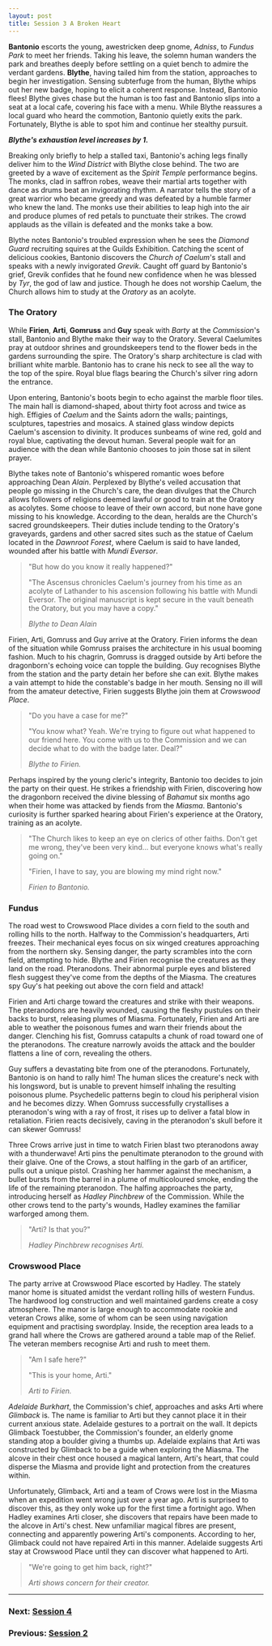 ```yaml
---
layout: post
title: Session 3 A Broken Heart
---
```


**Bantonio** escorts the young, awestricken deep gnome, *Adniss*, to *Fundus Park* to meet her friends. Taking his leave, the solemn human wanders the park and breathes deeply before settling on a quiet bench to admire the verdant gardens. **Blythe**, having tailed him from the station, approaches to begin her investigation. Sensing subterfuge from the human, Blythe whips out her new badge, hoping to elicit a coherent response. Instead, Bantonio flees! Blythe gives chase but the human is too fast and Bantonio slips into a seat at a local cafe, covering his face with a menu. While Blythe reassures a local guard who heard the commotion, Bantonio quietly exits the park. Fortunately, Blythe is able to spot him and continue her stealthy pursuit.

***Blythe's exhaustion level increases by 1.***

Breaking only briefly to help a stalled taxi, Bantonio's aching legs finally deliver him to the *Wind District* with Blythe close behind. The two are greeted by a wave of excitement as the *Spirit Temple* performance begins. The monks, clad in saffron robes, weave their martial arts together with dance as drums beat an invigorating rhythm. A narrator tells the story of a great warrior who became greedy and was defeated by a humble farmer who knew the land. The monks use their abilities to leap high into the air and produce plumes of red petals to punctuate their strikes. The crowd applauds as the villain is defeated and the monks take a bow.

Blythe notes Bantonio's troubled expression when he sees the *Diamond Guard* recruiting squires at the Guilds Exhibition. Catching the scent of delicious cookies, Bantonio discovers the *Church of Caelum*'s stall and speaks with a newly invigorated *Grevik*. Caught off guard by Bantonio's grief, Grevik confides that he found new confidence when he was blessed by *Tyr*, the god of law and justice. Though he does not worship Caelum, the Church allows him to study at the *Oratory* as an acolyte.

### The Oratory

While **Firien**, **Arti**, **Gomruss** and **Guy** speak with *Barty* at the *Commission*'s stall, Bantonio and Blythe make their way to the Oratory. Several Caelumites pray at outdoor shrines and groundskeepers tend to the flower beds in the gardens surrounding the spire. The Oratory's sharp architecture is clad with brilliant white marble. Bantonio has to crane his neck to see all the way to the top of the spire. Royal blue flags bearing the Church's silver ring adorn the entrance.

Upon entering, Bantonio's boots begin to echo against the marble floor tiles. The main hall is diamond-shaped, about thirty foot across and twice as high. Effigies of *Caelum* and the Saints adorn the walls; paintings, sculptures, tapestries and mosaics. A stained glass window depicts Caelum's ascension to divinity. It produces sunbeams of wine red, gold and royal blue, captivating the devout human. Several people wait for an audience with the dean while Bantonio chooses to join those sat in silent prayer.

Blythe takes note of Bantonio's whispered romantic woes before approaching Dean *Alain*. Perplexed by Blythe's veiled accusation that people go missing in the Church's care, the dean divulges that the Church allows followers of religions deemed lawful or good to train at the Oratory as acolytes. Some choose to leave of their own accord, but none have gone missing to his knowledge. According to the dean, heralds are the Church's sacred groundskeepers. Their duties include tending to the Oratory's graveyards, gardens and other sacred sites such as the statue of Caelum located in the *Dawnroot Forest*, where Caelum is said to have landed, wounded after his battle with *Mundi Eversor*.

> "But how do you know it really happened?"
>
> "The Ascensus chronicles Caelum's journey from his time as an acolyte of Lathander to his ascension following his battle with Mundi Eversor. The original manuscript is kept secure in the vault beneath the Oratory, but you may have a copy."
>
> *Blythe to Dean Alain*

Firien, Arti, Gomruss and Guy arrive at the Oratory. Firien informs the dean of the situation while Gomruss praises the architecture in his usual booming fashion. Much to his chagrin, Gomruss is dragged outside by Arti before the dragonborn's echoing voice can topple the building. Guy recognises Blythe from the station and the party detain her before she can exit. Blythe makes a vain attempt to hide the constable's badge in her mouth. Sensing no ill will from the amateur detective, Firien suggests Blythe join them at *Crowswood Place*.

> "Do you have a case for me?"
>
> "You know what? Yeah. We're trying to figure out what happened to our friend here. You come with us to the Commission and we can decide what to do with the badge later. Deal?"
>
> *Blythe to Firien.*

Perhaps inspired by the young cleric's integrity, Bantonio too decides to join the party on their quest. He strikes a friendship with Firien, discovering how the dragonborn received the divine blessing of *Bahamut* six months ago when their home was attacked by fiends from the *Miasma*. Bantonio's curiosity is further sparked hearing about Firien's experience at the Oratory, training as an acolyte.

> "The Church likes to keep an eye on clerics of other faiths. Don't get me wrong, they've been very kind... but everyone knows what's really going on."
>
> "Firien, I have to say, you are blowing my mind right now."
>
> *Firien to Bantonio.*

### Fundus

The road west to Crowswood Place divides a corn field to the south and rolling hills to the north. Halfway to the Commission's headquarters, Arti freezes. Their mechanical eyes focus on six winged creatures approaching from the northern sky. Sensing danger, the party scrambles into the corn field, attempting to hide. Blythe and Firien recognise the creatures as they land on the road. Pteranodons. Their abnormal purple eyes and blistered flesh suggest they've come from the depths of the Miasma. The creatures spy Guy's hat peeking out above the corn field and attack!

Firien and Arti charge toward the creatures and strike with their weapons. The pteranodons are heavily wounded, causing the fleshy pustules on their backs to burst, releasing plumes of Miasma. Fortunately, Firien and Arti are able to weather the poisonous fumes and warn their friends about the danger. Clenching his fist, Gomruss catapults a chunk of road toward one of the pteranodons. The creature narrowly avoids the attack and the boulder flattens a line of corn, revealing the others.

Guy suffers a devastating bite from one of the pteranodons. Fortunately, Bantonio is on hand to rally him! The human slices the creature's neck with his longsword, but is unable to prevent himself inhaling the resulting poisonous plume. Psychedelic patterns begin to cloud his peripheral vision and he becomes dizzy. When Gomruss successfully crystallises a pteranodon's wing with a ray of frost, it rises up to deliver a fatal blow in retaliation. Firien reacts decisively, caving in the pteranodon's skull before it can skewer Gomruss!

Three Crows arrive just in time to watch Firien blast two pteranodons away with a thunderwave! Arti pins the penultimate pteranodon to the ground with their glaive. One of the Crows, a stout halfling in the garb of an artificer, pulls out a unique pistol. Crashing her hammer against the mechanism, a bullet bursts from the barrel in a plume of multicoloured smoke, ending the life of the remaining pteranodon. The halfing approaches the party, introducing herself as *Hadley Pinchbrew* of the Commission. While the other crows tend to the party's wounds, Hadley examines the familiar warforged among them.

> "Arti? Is that you?"
>
> *Hadley Pinchbrew recognises Arti.*

### Crowswood Place

The party arrive at Crowswood Place escorted by Hadley. The stately manor home is situated amidst the verdant rolling hills of western Fundus. The hardwood log construction and well maintained gardens create a cosy atmosphere. The manor is large enough to accommodate rookie and veteran Crows alike, some of whom can be seen using navigation equipment and practising swordplay. Inside, the reception area leads to a grand hall where the Crows are gathered around a table map of the Relief. The veteran members recognise Arti and rush to meet them.

> "Am I safe here?"
>
> "This is your home, Arti."
>
> *Arti to Firien.*

*Adelaide Burkhart*, the Commission's chief, approaches and asks Arti where *Glimback* is. The name is familiar to Arti but they cannot place it in their current anxious state. Adelaide gestures to a portrait on the wall. It depicts Glimback Toestubber, the Commission's founder, an elderly gnome standing atop a boulder giving a thumbs up. Adelaide explains that Arti was constructed by Glimback to be a guide when exploring the Miasma. The alcove in their chest once housed a magical lantern, Arti's heart, that could disperse the Miasma and provide light and protection from the creatures within.

Unfortunately, Glimback, Arti and a team of Crows were lost in the Miasma when an expedition went wrong just over a year ago. Arti is surprised to discover this, as they only woke up for the first time a fortnight ago. When Hadley examines Arti closer, she discovers that repairs have been made to the alcove in Arti's chest. New unfamiliar magical fibres are present, connecting and apparently powering Arti's components. According to her, Glimback could not have repaired Arti in this manner. Adelaide suggests Arti stay at Crowswood Place until they can discover what happened to Arti.

> "We're going to get him back, right?"
>
> *Arti shows concern for their creator.*

---

### **Next: [Session 4](session-4)**
### **Previous: [Session 2](session-2)**
